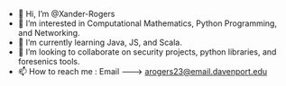 - 👋 Hi, I’m @Xander-Rogers
- 👀 I’m interested in Computational Mathematics, Python Programming, and Networking.
- 🌱 I’m currently learning Java, JS, and Scala.
- 💞️ I’m looking to collaborate on security projects, python libraries, and foresenics tools.
- 📫 How to reach me : Email ---> arogers23@email.davenport.edu

<!---
Xander-Rogers/Xander-Rogers is a ✨ special ✨ repository because its `README.md` (this file) appears on your GitHub profile.
You can click the Preview link to take a look at your changes.
--->
